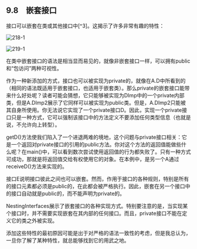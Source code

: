 ## 9.8　嵌套接口

接口可以嵌套在类或其他接口中[^3]。这揭示了许多非常有趣的特性：

![218-1](../Images/image02911.jpeg)

![219-1](../Images/image02912.jpeg)

在类中嵌套接口的语法是相当显而易见的，就像非嵌套接口一样，可以拥有public和“包访问”两种可视性。

作为一种新添加的方式，接口也可以被实现为private的，就像在A.D中所看到的（相同的语法既适用于嵌套接口，也适用于嵌套类）。那么private的嵌套接口能带来什么好处呢？读者可能会猜想，它只能够被实现为DImp中的一个private内部类，但是A.DImp2展示了它同样可以被实现为public类。但是，A.DImp2只能被其自身所使用。你无法说它实现了一个private接口D。因此，实现一个private接口只是一种方式，它可以强制该接口中的方法定义不要添加任何类型信息（也就是说，不允许向上转型）。

getD()方法使我们陷入了一个进退两难的境地，这个问题与private接口相关：它是一个返回对private接口的引用的public方法。你对这个方法的返回值能做些什么呢？在main()中，可以看到数次尝试使用返回值的行为都失败了。只有一种方式可成功，那就是将返回值交给有权使用它的对象。在本例中，是另一个A通过receiveD()方法来实现的。

接口E说明接口彼此之间也可以嵌套。然而，作用于接口的各种规则，特别是所有的接口元素都必须是public的，在此都会被严格执行。因此，嵌套在另一个接口中的接口自动就是public的，而不能声明为private的。

NestingInterfaces展示了嵌套接口的各种实现方式。特别要注意的是，当实现某个接口时，并不需要实现嵌套在其内部的任何接口。而且，private接口不能在定义它的类之外被实现。

添加这些特性的最初原因可能是出于对严格的语法一致性的考虑，但是我总认为，一旦你了解了某种特性，就总能够找到它的用武之地。